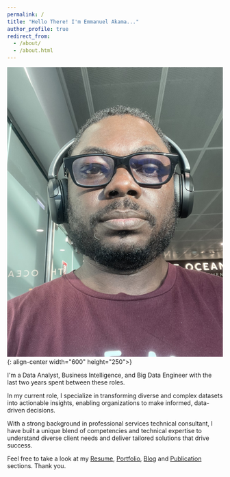 ```yaml
---
permalink: /
title: "Hello There! I'm Emmanuel Akama..."
author_profile: true
redirect_from: 
  - /about/
  - /about.html
---
```


![Welcome](images/profile_photo.png){: align-center width="600" height="250">}

I'm a Data Analyst, Business Intelligence, and Big Data Engineer with the last two years spent between these roles. 

In my current role, I specialize in transforming diverse and complex datasets into actionable insights, enabling organizations to make informed, data-driven decisions.

With a strong background in professional services technical consultant, I have built a unique blend of competencies and technical expertise to understand diverse client needs and deliver tailored solutions that drive success. 

Feel free to take a look at my [Resume](/cv/), [Portfolio](/portfolio/), [Blog](/year-archive/) and [Publication](/publications/) sections. Thank you.

